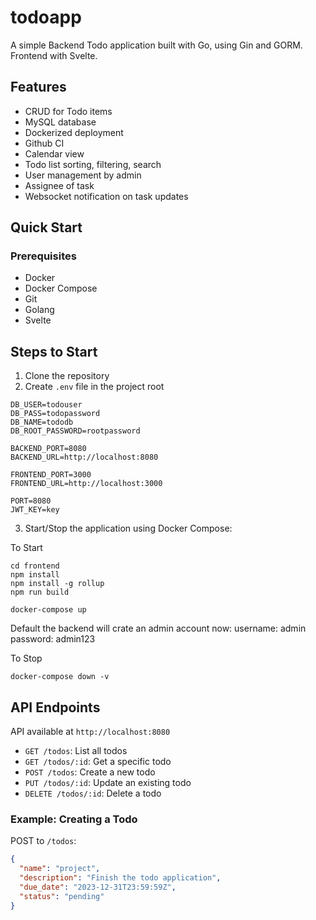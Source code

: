 # todoapp

A simple Backend Todo application built with Go, using Gin and GORM. Frontend with Svelte.

## Features

- CRUD for Todo items
- MySQL database
- Dockerized deployment
- Github CI
- Calendar view
- Todo list sorting, filtering, search
- User management by admin
- Assignee of task
- Websocket notification on task updates


## Quick Start

### Prerequisites

- Docker
- Docker Compose
- Git
- Golang
- Svelte

## Steps to Start

1. Clone the repository
2. Create `.env` file in the project root

```
DB_USER=todouser
DB_PASS=todopassword
DB_NAME=tododb
DB_ROOT_PASSWORD=rootpassword

BACKEND_PORT=8080
BACKEND_URL=http://localhost:8080

FRONTEND_PORT=3000
FRONTEND_URL=http://localhost:3000

PORT=8080
JWT_KEY=key
```

3. Start/Stop the application using Docker Compose:

To Start
```
cd frontend
npm install
npm install -g rollup
npm run build

docker-compose up

```

Default the backend will crate an admin account now:
username: admin
password: admin123

To Stop
```
docker-compose down -v

```

## API Endpoints

API available at `http://localhost:8080`

- `GET /todos`: List all todos
- `GET /todos/:id`: Get a specific todo
- `POST /todos`: Create a new todo
- `PUT /todos/:id`: Update an existing todo
- `DELETE /todos/:id`: Delete a todo

### Example: Creating a Todo

POST to `/todos`:

```json
{
  "name": "project",
  "description": "Finish the todo application",
  "due_date": "2023-12-31T23:59:59Z",
  "status": "pending"
}
```